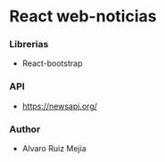 # React web-noticias

### Librerias
- React-bootstrap

### API 

- https://newsapi.org/

### Author

- Alvaro Ruiz Mejia